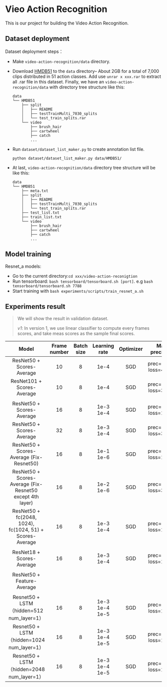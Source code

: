 # Vieo Action Recognition

This is our project for building the Video Action Recognition.



## Dataset deployment

Dataset deployment steps：

- Make `video-action-recognition/data` directory.

- Download [HMDB51](http://serre-lab.clps.brown.edu/wp-content/uploads/2013/10/hmdb51_org.rar) to the `data` directory– About 2GB for a total of 7,000 clips distributed in 51 action classes. Add use `unrar x xxx.rar` to extract all .rar file in this dataset. Finally, we have an `video-action-recognition/data` with directory tree structure like this: 

  ```shell
  data
  └── HMDB51
      ├── split
      │   ├── README
      │   ├── testTrainMulti_7030_splits
      │   └── test_train_splits.rar
      └── video
          ├── brush_hair
          ├── cartwheel
          ├── catch
          ...
  ```

- Run `dataset/dataset_list_maker.py` to create annotation list file.

  ```
  python dataset/dataset_list_maker.py data/HMDB51/
  ```

- At last,  `video-action-recognition/data` directory tree structure will be like this:

  ```
  data
  └── HMDB51
      ├── meta.txt
      ├── split
      │   ├── README
      │   ├── testTrainMulti_7030_splits
      │   └── test_train_splits.rar
      ├── test_list.txt
      ├── train_list.txt
      └── video
          ├── brush_hair
          ├── cartwheel
          ├── catch
          ...
  ```



## Model training

Resnet_a models:

- Go to the current directory:`cd xxx/video-action-reconigtion` 
- Run tensorboard: `bash tensorboard/tensorboard.sh [port]`. e.g `bash tensorboard/tensorboard.sh 7788`
- Start training with  `bash experiments/scripts/train_resnet_a.sh`



## Experiments result

> We will show the result in validation dataset.
>
> *v1*: In version 1, we use linear classifier to compute every frames scores, and take meas scores as the sample final scores.

| Model                                                     | Frame<br />number | Batch<br />size | Learning<br />rate | Optimizer | Max<br />precision  | Min<br />loss       |
| :-------------------------------------------------------: | :----------: | :--------: | :------------: | :-------: | :-------------------: | :-------------------: |
| ResNet50 + Scores-Average                                 | 10           | 8          | 1e-4      | SGD        | prec=50.07 loss=4.382 | prec=43.33 loss=2.103 |
| ResNet101 + Scores-Average                                | 10           | 8          | 1e-4     | SGD        | prec=50.00 loss=3.032 | prec=43.46 loss=2.039 |
|                                                           |              |            |                |           |                       |                       |
| ResNet50 + Scores-Average                                 | 16           | 8          | 1e-3<br />1e-4 | SGD        | prec=50.85 loss=1.773 | prec=50.85 loss=1.773 |
| ResNet50 + Scores-Average                                 | 32           | 8          | 1e-3<br />1e-4 | SGD        | prec=50.33 loss=3.433 | prec=38.63 loss=2.227 |
| ResNet50 + Scores-Average (Fix-Resnet50)                  | 16           | 8          | 1e-1<br />1e-6 | SGD        | prec=40.78 loss=14.78 | prec=40.00 loss=13.98 |
| ResNet50 + Scores-Average (Fix-Resnet50 except 4th layer) | 16           | 8          | 1e-2<br />1e-6 | SGD        | prec=50.72 loss=3.447 | prec=45.49 loss=3.399 |
| ResNet50 + fc(2048, 1024), fc(1024, 51) + Scores-Average  | 16           | 8          | 1e-3<br />1e-4 | SGD        | prec=46.54 loss=1.957 | prec=46.14 loss=1.953 |
|                                                           |              |            |                |           |                       |                       |
| ResNet18 + Scores-Average                                 | 16           | 8          | 1e-3<br />1e-4 | SGD        | prec=46.41 loss=1.997 | prec=46.41 loss=1.998 |
|                                                           |              |            |                |           |                       |                       |
| ResNet50 + Feature-Average                                |              |            |                |           |                       |                       |
|                                                           |              |            |                |              |           |                  |
| Resnet50 + LSTM（hidden=512 num_layer=1）                 | 16           | 8          | 1e-3<br />1e-4<br />1e-5 | SGD        | prec=49.15 loss=1.816 | prec=48.43 loss=1.795 |
| Resnet50 + LSTM（hidden=1024 num_layer=1）                | 16           | 8          | 1e-3<br />1e-4<br />1e-5 | SGD        | prec=48.50 loss=1.823 | prec=47.78 loss=1.816 |
| Resnet50 + LSTM（hidden=2048 num_layer=1）                | 16           | 8          | 1e-3<br />1e-4<br />1e-5 | SGD        | prec=50.33 loss=1.895 | prec=49.35 loss=1.888 |